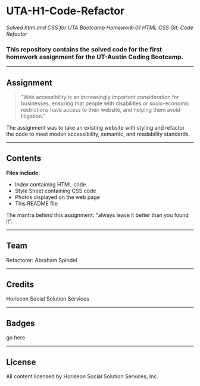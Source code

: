 # UTA-H1-Code-Refactor
*Solved html and CSS for UTA Bootcamp Homework-01 HTML CSS Git: Code Refactor*
### This repository contains the solved code for the first homework assignment for the UT-Austin Coding Bootcamp.

---

## Assignment
>"Web accessibility is an increasingly important consideration for businesses, ensuring that people with 
>disabilities or socio-economic restrictions have access to their website, and helping them avoid litigation." 

The assignment was to take an existing website with styling and refactor the code to meet moden accessibility, semantic, and readability standards. 

---

## Contents
**Files include:**
* Index containing HTML code
* Style Sheet containing CSS code
* Photos displayed on the web page
* This README file

The mantra behind this assignment: "always leave it better than you found it”.

---

## Team
Refactorer: Abraham Spindel

---

## Credits
Horiseon Social Solution Services

---

## Badges
go here

---

## License
All content licensed by Horiseon Social Solution Services, Inc. 
